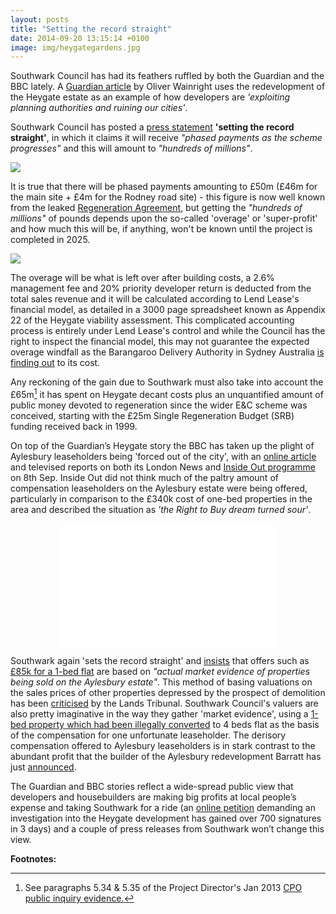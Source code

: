 ```yaml
---
layout: posts
title: "Setting the record straight"
date: 2014-09-20 13:15:14 +0100
image: img/heygategardens.jpg
---
```

Southwark Council has had its feathers ruffled by both the Guardian and the BBC lately. A [Guardian article](http://www.theguardian.com/cities/2014/sep/17/truth-property-developers-builders-exploit-planning-cities) by Oliver Wainright uses the redevelopment of the Heygate estate as an example of how developers are _'exploiting planning authorities and ruining our cities'_. 

Southwark Council has posted a [press statement](http://www.southwark.gov.uk/news/article/1785/setting_the_record_straight_the_true_value_of_the_elephant_and_castle_regeneration) __'setting the record straight'__, in which it claims it will receive _"phased payments as the scheme progresses"_ and this will amount to _"hundreds of millions"_. 

![](http://crappistmartin.github.io/images/HeygateLandReceipts.png)

It is true that there will be phased payments amounting to £50m (£46m for the main site + £4m for the Rodney road site) - this figure is now well known from the leaked [Regeneration Agreement](http://southwarknotes.files.wordpress.com/2013/02/ra.pdf), but getting the _"hundreds of millions"_ of pounds depends upon the so-called 'overage' or 'super-profit' and how much this will be, if anything, won't be known until the project is completed in 2025.

![](http://crappistmartin.github.io/images/rapage70.png) 

The overage will be what is left over after building costs, a 2.6% management fee and 20% priority developer return is deducted from the total sales revenue and it will be calculated according to Lend Lease's financial model, as detailed in a 3000 page spreadsheet known as Appendix 22 of the Heygate viability assessment. This complicated accounting process is entirely under Lend Lease's control and while the Council has the right to inspect the financial model, this may not guarantee the expected overage windfall as the Barangaroo Delivery Authority in Sydney Australia [is finding out](http://www.smh.com.au/nsw/barangaroo-public-works-in-doubt-after-government-loses-court-battle-with-lend-lease-20140821-106lke.html) to its cost.

Any reckoning of the gain due to Southwark must also take into account the £65m[^1] it has spent on Heygate decant costs plus an unquantified amount of public money devoted to regeneration since the wider E&C scheme was conceived, starting with the £25m Single Regeneration Budget (SRB) funding received back in 1999.
 
On top of the Guardian’s Heygate story the BBC has taken up the plight of Aylesbury leaseholders being 'forced out of the city', with an [online article](http://www.bbc.co.uk/news/uk-england-london-29098960) and televised reports on both its London News and [Inside Out programme](http://youtu.be/RtvghCKNJjQ) on 8th Sep. Inside Out did not think much of the paltry amount of compensation leaseholders on the Aylesbury estate were being offered, particularly in comparison to the £340k cost of one-bed properties in the area and described the situation as _'the Right to Buy dream turned sour'_.

<center>
<iframe width="350" height="197" src="//www.youtube.com/embed/RtvghCKNJjQ" frameborder="0" allowfullscreen></iframe>
</center>

Southwark again 'sets the record straight' and [insists](http://www.southwark.gov.uk/news/article/1767/southwark_councils_full_response_to_bbc_inside_out_programme) that offers such as [£85k for a 1-bed flat](/2014-05-16-southwark-gives-green-light-to-slum-landlords/) are based on _"actual market evidence of properties being sold on the Aylesbury estate"_. This method of basing valuations on the sales prices of other properties depressed by the prospect of demolition has been [criticised](/2014-05-30-aylesbury-leaseholder-fights-incestuous-valuation/) by the Lands Tribunal. Southwark Council's valuers are also pretty imaginative in the way they gather 'market evidence', using a [1-bed property which had been illegally converted](/2014-05-16-southwark-gives-green-light-to-slum-landlords/) to 4 beds flat as the basis of the compensation for one unfortunate leaseholder.  The derisory compensation offered to Aylesbury leaseholders is in stark contrast to the abundant profit that the builder of the Aylesbury redevelopment Barratt has just [announced](http://www.thisismoney.co.uk/money/markets/article-2750592/Booming-UK-housing-market-fuels-doubling-annual-profits-Barratt.html). 
  

The Guardian and BBC stories reflect a wide-spread public view that developers and housebuilders are making big profits at local people’s expense and taking Southwark for a ride (an [online petition](https://www.change.org/p/heygate-estate-scandal-demand-an-investigation) demanding an investigation into the Heygate development has gained over 700 signatures in 3 days) and a couple of press releases from Southwark won’t change this view.

__Footnotes:__

[^1]: See paragraphs 5.34 & 5.35 of the Project Director's Jan 2013 [CPO public inquiry evidence.](http://www.southwark.gov.uk/download/downloads/id/8171/proofs_of_evidence_–_jon_abbot_–_final_proof)




